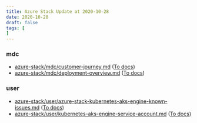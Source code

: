 ```yaml
---
title: Azure Stack Update at 2020-10-28
date: 2020-10-28
draft: false
tags: [
]
---
```


### mdc
- [azure-stack/mdc/customer-journey.md](https://github.com/MicrosoftDocs/azure-stack-docs/compare/07b7fac..028a83d#diff-b1e64d73fef77e7f35a1e247765bffe1d9a4f52855abc2f118d38646bc223644) ([To docs](https://docs.microsoft.com/en-us/azure-stack/mdc/customer-journey?WT.mc_id=AZ-MVP-5003408))
- [azure-stack/mdc/deployment-overview.md](https://github.com/MicrosoftDocs/azure-stack-docs/compare/07b7fac..028a83d#diff-af4b0f48b9c98c5090a296d1443884dd7dc8cf7f30cc64682cd7aa6bd8b42366) ([To docs](https://docs.microsoft.com/en-us/azure-stack/mdc/deployment-overview?WT.mc_id=AZ-MVP-5003408))
    
### user
- [azure-stack/user/azure-stack-kubernetes-aks-engine-known-issues.md](https://github.com/MicrosoftDocs/azure-stack-docs/compare/07b7fac..028a83d#diff-71d8e5ef3fcd55999bfdeb73621db1dcaebd8a849cf0d7d16721bb1fc7ff0754) ([To docs](https://docs.microsoft.com/en-us/azure-stack/user/azure-stack-kubernetes-aks-engine-known-issues?WT.mc_id=AZ-MVP-5003408))
- [azure-stack/user/kubernetes-aks-engine-service-account.md](https://github.com/MicrosoftDocs/azure-stack-docs/compare/07b7fac..028a83d#diff-b9510d4ff9498c752454ba784c3ce7941dd6f376fd5f0232fd79ff48d35b99ea) ([To docs](https://docs.microsoft.com/en-us/azure-stack/user/kubernetes-aks-engine-service-account?WT.mc_id=AZ-MVP-5003408))
    
